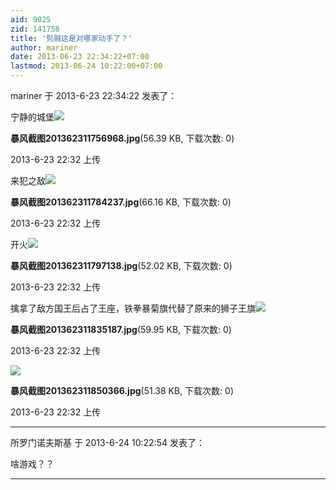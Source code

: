 ```yaml
---
aid: 9025
zid: 141758
title: '髡贼这是对哪家动手了？'
author: mariner
date: 2013-06-23 22:34:22+07:00
lastmod: 2013-06-24 10:22:00+07:00
---
```


mariner 于 2013-6-23 22:34:22 发表了：

宁静的城堡![](https://mirrors.tuna.tsinghua.edu.cn/osdn/lgqm/72877/223225nswwi508pihwtei9.jpg)



**暴风截图201362311756968.jpg**(56.39 KB, 下载次数: 0)



2013-6-23 22:32 上传



来犯之敌![](https://mirrors.tuna.tsinghua.edu.cn/osdn/lgqm/72877/223225kivnxvieo5vnnxve.jpg)



**暴风截图201362311784237.jpg**(66.16 KB, 下载次数: 0)



2013-6-23 22:32 上传



开火![](https://mirrors.tuna.tsinghua.edu.cn/osdn/lgqm/72877/223225kkrkicm5lmlrdlkm.jpg)



**暴风截图201362311797138.jpg**(52.02 KB, 下载次数: 0)



2013-6-23 22:32 上传



擒拿了敌方国王后占了王座，铁拳暴菊旗代替了原来的狮子王旗![](https://mirrors.tuna.tsinghua.edu.cn/osdn/lgqm/72877/223226kzu5uhs21kcxfj5k.jpg)



**暴风截图201362311835187.jpg**(59.95 KB, 下载次数: 0)



2013-6-23 22:32 上传



![](https://mirrors.tuna.tsinghua.edu.cn/osdn/lgqm/72877/223227kjduyytbtj2bkj82.jpg)



**暴风截图201362311850366.jpg**(51.38 KB, 下载次数: 0)



2013-6-23 22:32 上传

---------

所罗门诺夫斯基 于 2013-6-24 10:22:54 发表了：

啥游戏？？

---------

